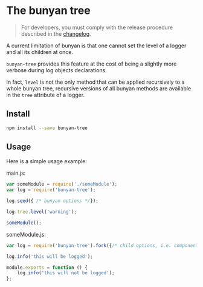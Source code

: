 # The bunyan tree

> For developers, you must comply with the release procedure described in the [changelog](CHANGELOG.md).

A current limitation of bunyan is that one cannot set the level of a logger and all its children at once.

`bunyan-tree` provides this feature at the cost of being a slightly more verbose during log objects declarations.

In fact, `level` is not the only method that can be applied recursively to a whole bunyan tree, recursive versions of all bunyan methods are available in the `tree` attribute of a logger.

## Install

```sh
npm install --save bunyan-tree
```

## Usage

Here is a simple usage example:

main.js:

```javascript
var someModule = require('./someModule');
var log = require('bunyan-tree');

log.seed({ /* bunyan options */});

log.tree.level('warning');

someModule();
```

someModule.js:

```javascript
var log = require('bunyan-tree').fork({/* child options, i.e. component name (component: 'myComponent') */});

log.info('this will be logged');

module.exports = function () {
	log.info('this will not be logged');
};
```
